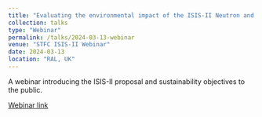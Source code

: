 ```yaml
---
title: "Evaluating the environmental impact of the ISIS-II Neutron and Muon Source"
collection: talks
type: "Webinar"
permalink: /talks/2024-03-13-webinar
venue: "STFC ISIS-II Webinar"
date: 2024-03-13
location: "RAL, UK"
---
```


A webinar introducing the ISIS-II proposal and sustainability objectives to the public.

[Webinar link](https://www.isis.stfc.ac.uk/Pages/ISIS-II.aspx)